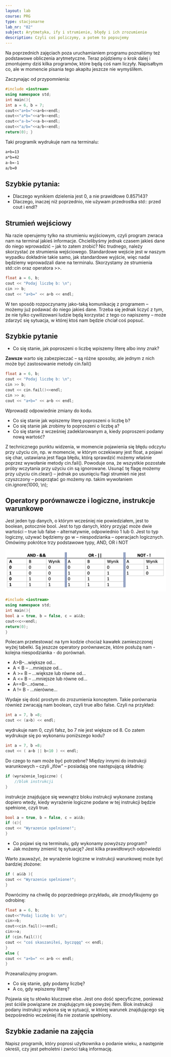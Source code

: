 ```yaml
---
layout: lab
course: PRG
type: stacjonarne
lab_nr: "02"
subject: Arytmetyka, ify i strumienie, błędy i ich zrozumienie
description: Czyli coś policzymy, a potem to popsujemy
---
```


Na poprzednich zajęciach poza uruchamianiem programu poznaliśmy też podstawowe obliczenia arytmetyczne. Teraz pójdziemy o krok dalej i zmontujemy dziś kilka programów, które będą coś nam liczyły. Napisałbym co, ale w momencie pisania tego akapitu jeszcze nie wymyśliłem.

Zaczynając od przypomnienia:

```c++
#include <iostream> 
using namespace std; 
int main(){
int a = 6, b = 7; 
cout<<"a+b="<<a+b<<endl; 
cout<<"a*b="<<a*b<<endl; 
cout<<"a-b="<<a-b<<endl; 
cout<<"a/b="<<a/b<<endl;
return(0); }
```

Taki programik wydrukuje nam na terminalu:

```bash
a+b=13
a*b=42
a-b=-1
a/b=0
```

## Szybkie pytania:
- Dlaczego wynikiem dzielenia jest 0, a nie prawidłowe 0.857143?
- Dlaczego, inaczej niż poprzednio, nie używam przedrostka std:: przed cout i endl?
  
## Strumień wejściowy

Na razie operujemy tylko na strumieniu wyjściowym, czyli program zwraca nam na terminal jakieś informacje. Chcielibyśmy jednak czasem jakieś dane do niego wprowadzić – jak to zatem zrobić? Nic trudnego, należy skorzystać ze strumienia wejściowego. Standardowe wejście jest w naszym wypadku dokładnie takie samo, jak standardowe wyjście, więc nadal będziemy wprowadzali dane na terminalu. Skorzystamy ze strumienia std::cin oraz operatora >>.

```c++
float a = 6, b; 
cout << "Podaj liczbę b: \n"; 
cin >> b; 
cout << "a+b=" << a+b << endl;
```

W ten sposób rozpoczynamy jako-taką komunikację z programem – możemy już podawać do niego jakieś dane. Trzeba się jednak liczyć z tym, że nie tylko cywilizowani ludzie będą korzystać z tego co napiszemy – może zdarzyć się sytuacja, w której ktoś nam będzie chciał coś popsuć.

## Szybkie pytanie
- Co się stanie, jak poproszeni o liczbę wpiszemy literę albo inny znak?
  
**Zawsze** warto się zabezpieczać – są różne sposoby, ale jednym z nich może być zastosowanie
metody cin.fail()

```c++
float a = 6, b; 
cout << "Podaj liczbę b: \n"; 
cin >> b; 
cout << cin.fail()<<endl; 
cin >> a; 
cout << "a+b=" << a+b << endl;
```

Wprowadź odpowiednie zmiany do kodu.
- Co się stanie jak wpiszemy literę poproszeni o liczbę b?
- Co się stanie jak zrobimy to poproszeni o liczbę a?
- Co się stanie z wcześniej zadeklarowanym a, kiedy poproszeni podamy nową wartość?

Z technicznego punktu widzenia, w momencie pojawienia się błędu odczytu przy użyciu cin,
np. w momencie, w którym oczekiwany jest float, a pojawi się char, ustawiana jest flaga
błędu, którą sprawdzić możemy właśnie poprzez wywołanie metody cin.fail().
Powoduje ona, że wszystkie pozostałe próby wczytania przy użyciu cin są ignorowane.
Usunąć tę flagę możemy przy użyciu cin.clear() – jednak po usunięciu flagi strumień
nie jest czyszczony – posprzątać go możemy np. takim wywołaniem cin.ignore(1000, \n);

## Operatory porównawcze i logiczne, instrukcje warunkowe
Jest jeden typ danych, o którym wcześniej nie powiedziałem, jest to boolean, potocznie bool. Jest to typ danych, który przyjąć może dwie wartości – true lub false – alternatywnie, odpowiednio 1 lub 0. Jest to typ logiczny, używać będziemy go w – niespodzianka – operacjach logicznych. Omówimy pokrótce trzy podstawowe typy, AND, OR i NOT

![Operatory](../assets/PRG/Zrzut%20ekranu%202023-10-6%20o%2001.42.29.png)

```c++
#include <iostream> 
using namespace std; 
int main(){
bool a = true, b = false, c = a&&b; 
cout<<c<<endl;
return(0);
}
```

Polecam przetestować na tym kodzie chociaż kawałek zamieszczonej wyżej tabelki.
Są jeszcze operatory porównawcze, które posłużą nam - kolejna niespodzianka - do porównań.

- A>B–...większe od...
- A < B – ...mniejsze od...
- A >= B – ...większe lub równe od...
- A <= B – ...mniejsze lub równe od...
- A==B–...równe...
- A != B - ...nierówne...

Wydaje się dość prostym do zrozumienia konceptem. Takie porównania również zwracają nam boolean, czyli true albo false. Czyli na przykład:

```c++
int a = 7, b =8; 
cout << (a>b) << endl;
```

wydrukuje nam 0, czyli fałsz, bo 7 nie jest większe od 8. Co zatem wydrukuje się po wykonaniu poniższego kodu?

```c++
int a = 7, b =8; 
cout << ( a>b || b<10 ) << endl;
```

Do czego to nam może być potrzebne? Między innymi do instrukcji warunkowych – czyli „ifów” – posiadają one następującą składnię:


```c++
if (wyrażenie_logiczne) { 
    //blok instrukcji
}
```

instrukcje znajdujące się wewnątrz bloku instrukcji wykonane zostaną dopiero wtedy, kiedy wyrażenie logiczne podane w tej instrukcji będzie spełnione, czyli true.

```c++
bool a = true, b = false, c = a&&b;
if (c){
cout << "Wyrazenie spelnione!";
}
```

- Co pojawi się na terminalu, gdy wykonamy powyższy program?
- Jak możemy zmienić tę sytuację? Jest kilka prawidłowych odpowiedzi

Warto zauważyć, że wyrażenie logiczne w instrukcji warunkowej może być bardziej złożone:

```c++
if ( a&&b ){
cout << "Wyrazenie spelnione!";
}
```

Powrócimy na chwilę do poprzedniego przykładu, ale zmodyfikujemy go odrobinę:

```c++
float a = 6, b; 
cout<<"Podaj liczbę b: \n"; 
cin>>b; 
cout<<cin.fail()<<endl; 
cin>>a;
if (cin.fail()){
cout << "coś skaszaniłeś, byczqqq" << endl;
} 
else {
cout << "a+b=" << a+b << endl; 
}
```

Przeanalizujmy program. 
- Co się stanie, gdy podamy liczbę? 
- A co, gdy wpiszemy literę?
  
Pojawia się tu słówko kluczowe else. Jest ono dość specyficzne, ponieważ jest ściśle powiązane ze znajdującym się powyżej ifem. Blok instrukcji podany instrukcji wykona się w sytuacji, w której warunek znajdującego się bezpośrednio wcześniej ifa nie zostanie spełniony.

## Szybkie zadanie na zajęcia
Napisz programik, który poprosi użytkownika o podanie wieku, a następnie określi, czy jest pełnoletni i zwróci taką informację.

